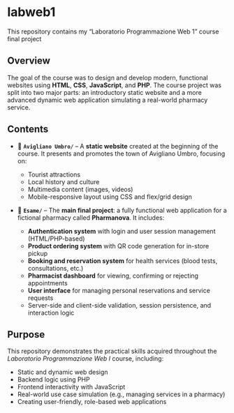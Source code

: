 # labweb1

This repository contains my “Laboratorio Programmazione Web 1” course final project

## Overview

The goal of the course was to design and develop modern, functional websites using **HTML**, **CSS**, **JavaScript**, and **PHP**. The course project was split into two major parts: an introductory static website and a more advanced dynamic web application simulating a real-world pharmacy service.

## Contents

* 📁 **`Avigliano Umbro/`** – A **static website** created at the beginning of the course. It presents and promotes the town of Avigliano Umbro, focusing on:

  * Tourist attractions
  * Local history and culture
  * Multimedia content (images, videos)
  * Mobile-responsive layout using CSS and flex/grid design

* 📁 **`Esame/`** – The **main final project**: a fully functional web application for a fictional pharmacy called **Pharmanova**. It includes:

    * **Authentication system** with login and user session management (HTML/PHP-based)
    * **Product ordering system** with QR code generation for in-store pickup
    * **Booking and reservation system** for health services (blood tests, consultations, etc.)
    * **Pharmacist dashboard** for viewing, confirming or rejecting appointments
    * **User interface** for managing personal reservations and service requests
    * Server-side and client-side validation, session persistence, and interaction logic

## Purpose

This repository demonstrates the practical skills acquired throughout the *Laboratorio Programmazione Web I* course, including:

* Static and dynamic web design
* Backend logic using PHP
* Frontend interactivity with JavaScript
* Real-world use case simulation (e.g., managing services in a pharmacy)
* Creating user-friendly, role-based web applications

